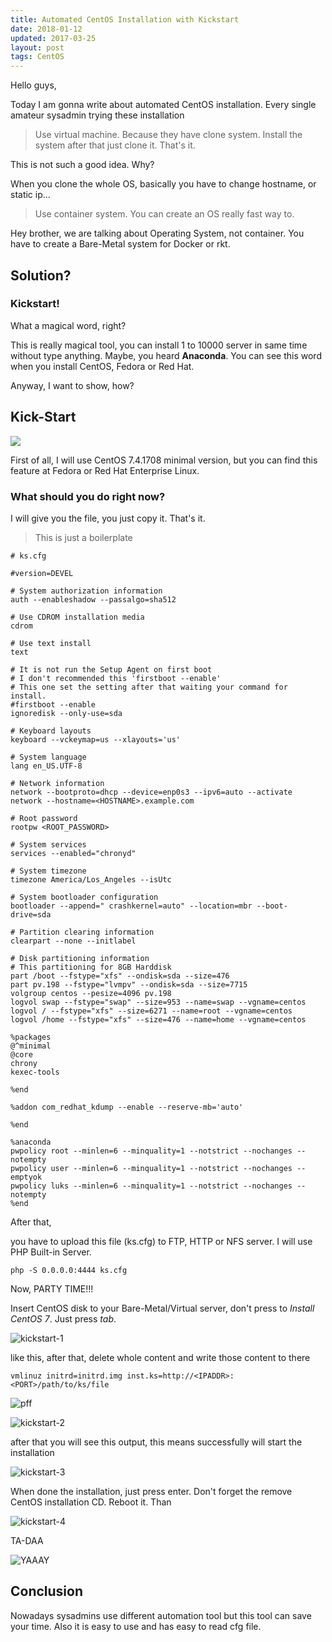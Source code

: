 ```yaml
---
title: Automated CentOS Installation with Kickstart
date: 2018-01-12
updated: 2017-03-25
layout: post
tags: CentOS
---
```

Hello guys,

Today I am gonna write about automated CentOS installation. Every single amateur sysadmin trying
these installation

> Use virtual machine. Because they have clone system. Install the system after that just
clone it. That's it.

This is not such a good idea. Why?

When you clone the whole OS, basically you have to change hostname, or static ip...

> Use container system. You can create an OS really fast way to.

Hey brother, we are talking about Operating System, not container. You have to create a Bare-Metal system for Docker or rkt.

## Solution?

### Kickstart!

What a magical word, right?

This is really magical tool, you can install 1 to 10000 server in same time without type anything. Maybe, you heard **Anaconda**. You can see this word when you install CentOS, Fedora or Red Hat.

Anyway, I want to show, how?

## Kick-Start

![](https://78.media.tumblr.com/abf002eddc7020efcebd19ff4b98955b/tumblr_nxnf12WWtx1tq4of6o1_500.gif)

First of all, I will use CentOS 7.4.1708 minimal version, but you can find this feature at Fedora or Red Hat Enterprise Linux.

### What should you do right now?

I will give you the file, you just copy it. That's it.

> This is just a boilerplate

```
# ks.cfg

#version=DEVEL

# System authorization information
auth --enableshadow --passalgo=sha512

# Use CDROM installation media
cdrom

# Use text install
text

# It is not run the Setup Agent on first boot
# I don't recommended this 'firstboot --enable'
# This one set the setting after that waiting your command for install.
#firstboot --enable
ignoredisk --only-use=sda

# Keyboard layouts
keyboard --vckeymap=us --xlayouts='us'

# System language
lang en_US.UTF-8

# Network information
network --bootproto=dhcp --device=enp0s3 --ipv6=auto --activate
network --hostname=<HOSTNAME>.example.com

# Root password
rootpw <ROOT_PASSWORD>

# System services
services --enabled="chronyd"

# System timezone
timezone America/Los_Angeles --isUtc

# System bootloader configuration
bootloader --append=" crashkernel=auto" --location=mbr --boot-drive=sda

# Partition clearing information
clearpart --none --initlabel

# Disk partitioning information
# This partitioning for 8GB Harddisk
part /boot --fstype="xfs" --ondisk=sda --size=476
part pv.198 --fstype="lvmpv" --ondisk=sda --size=7715
volgroup centos --pesize=4096 pv.198
logvol swap --fstype="swap" --size=953 --name=swap --vgname=centos
logvol / --fstype="xfs" --size=6271 --name=root --vgname=centos
logvol /home --fstype="xfs" --size=476 --name=home --vgname=centos

%packages
@^minimal
@core
chrony
kexec-tools

%end

%addon com_redhat_kdump --enable --reserve-mb='auto'

%end

%anaconda
pwpolicy root --minlen=6 --minquality=1 --notstrict --nochanges --notempty
pwpolicy user --minlen=6 --minquality=1 --notstrict --nochanges --emptyok
pwpolicy luks --minlen=6 --minquality=1 --notstrict --nochanges --notempty
%end
```

After that,

you have to upload this file (ks.cfg) to FTP, HTTP or NFS server. I will use PHP Built-in Server.

`php -S 0.0.0.0:4444 ks.cfg`

Now, PARTY TIME!!!

Insert CentOS disk to your Bare-Metal/Virtual server, don't press to *Install CentOS 7*. Just press *tab*.

![kickstart-1](https://i.imgur.com/EY2OsTo.png)

like this, after that, delete whole content and write those content to there

`vmlinuz initrd=initrd.img inst.ks=http://<IPADDR>:<PORT>/path/to/ks/file`

![pff](https://media.giphy.com/media/EOpZ7XsVfTN2E/giphy.gif)

![kickstart-2](https://i.imgur.com/HI4kZsR.png)

after that you will see this output, this means successfully will start the installation

![kickstart-3](https://i.imgur.com/eqq1WXh.png)

When done the installation, just press enter. Don't forget the remove CentOS installation CD. Reboot it. Than

![kickstart-4](https://i.imgur.com/KeLBBfT.png)

TA-DAA

![YAAAY](https://media.giphy.com/media/11sBLVxNs7v6WA/giphy.gif)

## Conclusion

Nowadays sysadmins use different automation tool but this tool can save your time. Also it is easy to use and has easy to read cfg file.
